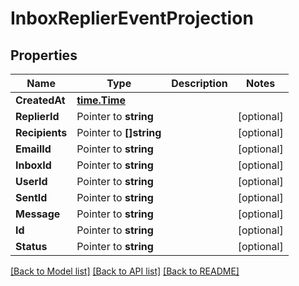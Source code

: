 # InboxReplierEventProjection

## Properties

Name | Type | Description | Notes
------------ | ------------- | ------------- | -------------
**CreatedAt** | [**time.Time**](time.Time) |  | 
**ReplierId** | Pointer to **string** |  | [optional] 
**Recipients** | Pointer to **[]string** |  | [optional] 
**EmailId** | Pointer to **string** |  | [optional] 
**InboxId** | Pointer to **string** |  | [optional] 
**UserId** | Pointer to **string** |  | [optional] 
**SentId** | Pointer to **string** |  | [optional] 
**Message** | Pointer to **string** |  | [optional] 
**Id** | Pointer to **string** |  | [optional] 
**Status** | Pointer to **string** |  | [optional] 

[[Back to Model list]](../README#documentation-for-models) [[Back to API list]](../README#documentation-for-api-endpoints) [[Back to README]](../README)


